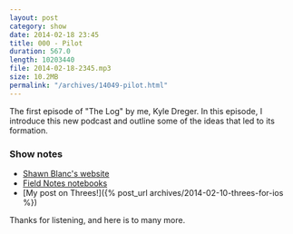 ```yaml
---
layout: post
category: show
date: 2014-02-18 23:45
title: 000 - Pilot
duration: 567.0
length: 10203440
file: 2014-02-18-2345.mp3
size: 10.2MB
permalink: "/archives/14049-pilot.html"
---
```



The first episode of "The Log" by me, Kyle Dreger. In this episode, I introduce this new podcast and outline some of the ideas that led to its formation.

### Show notes
- [Shawn Blanc's website](http://shawnblanc.net)
- [Field Notes notebooks](http://fieldnotesbrand.com)
- [My post on Threes!]({% post_url archives/2014-02-10-threes-for-ios %})

Thanks for listening, and here is to many more.
